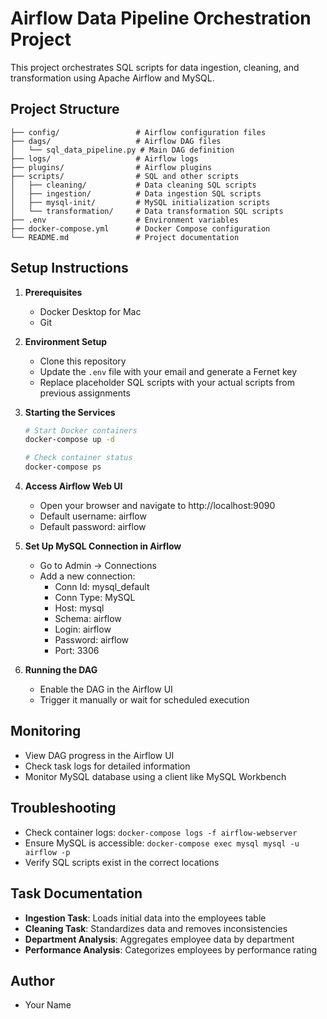 # Airflow Data Pipeline Orchestration Project

This project orchestrates SQL scripts for data ingestion, cleaning, and transformation using Apache Airflow and MySQL.

## Project Structure

```
├── config/                 # Airflow configuration files
├── dags/                   # Airflow DAG files
│   └── sql_data_pipeline.py # Main DAG definition
├── logs/                   # Airflow logs
├── plugins/                # Airflow plugins
├── scripts/                # SQL and other scripts
│   ├── cleaning/           # Data cleaning SQL scripts
│   ├── ingestion/          # Data ingestion SQL scripts
│   ├── mysql-init/         # MySQL initialization scripts
│   └── transformation/     # Data transformation SQL scripts
├── .env                    # Environment variables
├── docker-compose.yml      # Docker Compose configuration
└── README.md               # Project documentation
```

## Setup Instructions

1. **Prerequisites**
   - Docker Desktop for Mac
   - Git

2. **Environment Setup**
   - Clone this repository
   - Update the `.env` file with your email and generate a Fernet key
   - Replace placeholder SQL scripts with your actual scripts from previous assignments

3. **Starting the Services**
   ```bash
   # Start Docker containers
   docker-compose up -d
   
   # Check container status
   docker-compose ps
   ```

4. **Access Airflow Web UI**
   - Open your browser and navigate to http://localhost:9090
   - Default username: airflow
   - Default password: airflow

5. **Set Up MySQL Connection in Airflow**
   - Go to Admin → Connections
   - Add a new connection:
     - Conn Id: mysql_default
     - Conn Type: MySQL
     - Host: mysql
     - Schema: airflow
     - Login: airflow
     - Password: airflow
     - Port: 3306

6. **Running the DAG**
   - Enable the DAG in the Airflow UI
   - Trigger it manually or wait for scheduled execution

## Monitoring

- View DAG progress in the Airflow UI
- Check task logs for detailed information
- Monitor MySQL database using a client like MySQL Workbench

## Troubleshooting

- Check container logs: `docker-compose logs -f airflow-webserver`
- Ensure MySQL is accessible: `docker-compose exec mysql mysql -u airflow -p`
- Verify SQL scripts exist in the correct locations

## Task Documentation

- **Ingestion Task**: Loads initial data into the employees table
- **Cleaning Task**: Standardizes data and removes inconsistencies
- **Department Analysis**: Aggregates employee data by department
- **Performance Analysis**: Categorizes employees by performance rating

## Author

- Your Name
